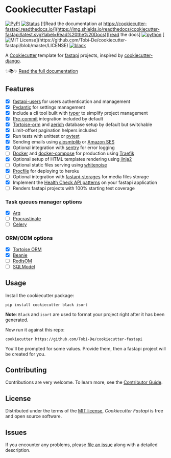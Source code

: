 # Cookiecutter Fastapi

[![PyPI](https://img.shields.io/pypi/v/cookiecutter-fastapi.svg)][pypi_]
[![Status](https://img.shields.io/pypi/status/cookiecutter-fastapi.svg)][status]
[![Read the documentation at https://cookiecutter-fastapi.readthedocs.io/](https://img.shields.io/readthedocs/cookiecutter-fastapi/latest.svg?label=Read%20the%20Docs)][read the docs]
[![python](https://img.shields.io/pypi/pyversions/cookiecutter-fastapi)](https://github.com/Tobi-De/cookiecutter-fastapi)
[![MIT License](https://img.shields.io/apm/l/atomic-design-ui.svg?)](https://github.com/Tobi-De/cookiecutter-fastapi/blob/master/LICENSE)
[![black](https://img.shields.io/badge/code%20style-black-000000.svg)](https://github.com/psf/black)

[read the docs]: https://cookiecutter-fastapi.readthedocs.io/
[pypi_]: https://pypi.org/project/fastapi-paginator/
[status]: https://pypi.org/project/fastapi-paginator/

A [Cookiecutter](https://github.com/audreyr/cookiecutter) template for [fastapi](https://fastapi.tiangolo.com) projects, inspired by [cookiecutter-django](https://github.com/cookiecutter/cookiecutter-django).

✨📚✨ [Read the full documentation][read the docs]

## Features

<!-- features-begin -->

- [x] [fastapi-users](https://github.com/fastapi-users/fastapi-users) for users authentication and management
- [x] [Pydantic](https://pydantic-docs.helpmanual.io/) for settings management
- [x] Include a cli tool built with [typer](https://github.com/tiangolo/typer) to simplify project management
- [x] [Pre-commit](https://pre-commit.com/) integration included by default
- [x] [Tortoise-orm](https://tortoise.github.io/) and [aerich](https://github.com/tortoise/aerich) database setup by default but switchable
- [x] Limit-offset pagination helpers included
- [x] Run tests with unittest or [pytest](https://docs.pytest.org/en/7.1.x/)
- [x] Sending emails using [aiosmtplib](https://aiosmtplib.readthedocs.io/en/stable/client.html) or [Amazon SES](https://aws.amazon.com/fr/ses/)
- [x] Optional integration with [sentry](https://docs.sentry.io/platforms/python/) for error logging
- [ ] [Docker](https://www.docker.com/) and [docker-compose](https://github.com/docker/compose) for production using [Traefik](https://github.com/traefik/traefik)
- [x] Optional setup of HTML templates rendering using [jinja2](https://jinja.palletsprojects.com/en/3.1.x/)
- [ ] Optional static files serving using [whitenoise](http://whitenoise.evans.io/en/stable/)
- [x] [Procfile](https://devcenter.heroku.com/articles/procfile) for deploying to heroku
- [ ] Optional integration with [fastapi-storages](https://github.com/Tobi-De/fastapi-storages) for media files storage
- [x] Implement the [Health Check API patterns](https://microservices.io/patterns/observability/health-check-api.html) on your fastapi application
- [ ] Renders fastapi projects with 100% starting test coverage

### Task queues manager options

 - [x] [Arq](https://github.com/samuelcolvin/arq)
 - [ ] [Procrastinate](https://github.com/procrastinate-org/procrastinate)
 - [ ] [Celery](https://github.com/celery/celery)

### ORM/ODM options

- [x] [Tortoise ORM](https://tortoise.github.io/)
- [x] [Beanie](https://github.com/roman-right/beanie)
- [ ] [RedisOM](https://github.com/redis/redis-om-python)
- [ ] [SQLModel](https://github.com/tiangolo/sqlmodel)

<!-- features-end -->

## Usage

Install the cookiecutter package:

```shell
pip install cookiecutter black isort
```

**Note**: `Black` and `isort` are used to format your project right after it has been generated.

Now run it against this repo:

```shell
cookiecutter https://github.com/Tobi-De/cookiecutter-fastapi
```

You'll be prompted for some values. Provide them, then a fastapi project will be created for you.

## Contributing

Contributions are very welcome. To learn more, see the [Contributor Guide].

## License

Distributed under the terms of the [MIT license][license],
_Cookiecutter Fastapi_ is free and open source software.

## Issues

If you encounter any problems,
please [file an issue] along with a detailed description.

[file an issue]: https://github.com/tobi-de/cookiecutter-fastapi/issues

<!-- github-only -->

[license]: https://github.com/tobi-de/cookiecutter-fastapi/blob/main/LICENSE
[contributor guide]: https://github.com/tobi-de/cookiecutter-fastapi/blob/main/CONTRIBUTING.md

